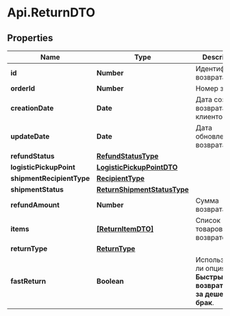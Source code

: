 # Api.ReturnDTO

## Properties

Name | Type | Description | Notes
------------ | ------------- | ------------- | -------------
**id** | **Number** | Идентификатор возврата. | [optional] 
**orderId** | **Number** | Номер заказа. | [optional] 
**creationDate** | **Date** | Дата создания возврата клиентом. | [optional] 
**updateDate** | **Date** | Дата обновления возврата. | [optional] 
**refundStatus** | [**RefundStatusType**](RefundStatusType.md) |  | [optional] 
**logisticPickupPoint** | [**LogisticPickupPointDTO**](LogisticPickupPointDTO.md) |  | [optional] 
**shipmentRecipientType** | [**RecipientType**](RecipientType.md) |  | [optional] 
**shipmentStatus** | [**ReturnShipmentStatusType**](ReturnShipmentStatusType.md) |  | [optional] 
**refundAmount** | **Number** | Сумма возврата. | [optional] 
**items** | [**[ReturnItemDTO]**](ReturnItemDTO.md) | Список товаров в возврате. | 
**returnType** | [**ReturnType**](ReturnType.md) |  | [optional] 
**fastReturn** | **Boolean** | Используется ли опция **Быстрый возврат денег за дешевый брак**.  | [optional] 


